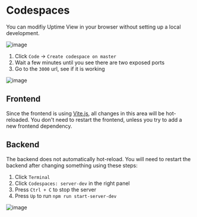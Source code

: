 # Codespaces

You can modifiy Uptime View in your browser without setting up a local development.

![image](https://github.com/louislam/uptime-kuma/assets/1336778/31d9f06d-dd0b-4405-8e0d-a96586ee4595)

1. Click `Code` -> `Create codespace on master`
2. Wait a few minutes until you see there are two exposed ports
3. Go to the `3000` url, see if it is working

![image](https://github.com/louislam/uptime-kuma/assets/1336778/909b2eb4-4c5e-44e4-ac26-6d20ed856e7f)

## Frontend

Since the frontend is using [Vite.js](https://vitejs.dev/), all changes in this area will be hot-reloaded.
You don't need to restart the frontend, unless you try to add a new frontend dependency.

## Backend

The backend does not automatically hot-reload.
You will need to restart the backend after changing something using these steps:

1. Click `Terminal`
2. Click `Codespaces: server-dev` in the right panel
3. Press `Ctrl + C` to stop the server
4. Press `Up` to run `npm run start-server-dev`

![image](https://github.com/louislam/uptime-kuma/assets/1336778/e0c0a350-fe46-4588-9f37-e053c85834d1)
